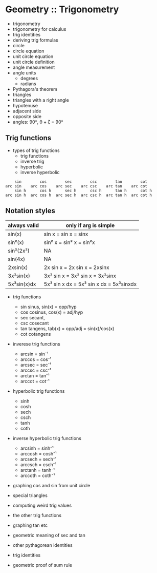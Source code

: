 # Geometry :: Trigonometry

- trigonometry
- trigonometry for calculus
- trig identities
- deriving trig formulas
- circle
- circle equation
- unit circle equation
- unit circle definition
- angle measurement
- angle units
  - degrees
  - radians
- Pythagora's theorem
- triangles
- triangles with a right angle
- hypotenuse
- adjacent side
- opposite side
- angles: 90ᵒ, θ + ζ = 90ᵒ


## Trig functions

- types of trig functions
  - trig functions
  - inverse trig
  - hyperbolic
  - inverse hyperbolic

```
    sin        cos        sec        csc        tan        cot 
arc sin    arc cos    arc sec    arc csc    arc tan    arc cot 
    sin h      cos h      sec h      csc h      tan h      cot h
arc sin h  arc cos h  arc sec h  arc csc h  arc tan h  arc cot h
```

## Notation styles

always valid | only if arg is simple
-------------|----------------------------------------
sin(x)       | sin x        = sin x      = sinx
sin²(x)      | sin² x       = sin² x     = sin²x
sin²(2x²)    | NA
sin(4x)      | NA
2xsin(x)     | 2x sin x     = 2x sin x    = 2xsinx
3x²sin(x)    | 3x² sin x    = 3x² sin x   = 3x²sinx
5x³sin(x)dx  | 5x³ sin x dx = 5x³ sin x dx = 5x³sinxdx


- trig functions
  - sin  sinus,   sin(x) = opp/hyp
  - cos  cosinus, cos(x) = adj/hyp
  - sec  secant,  
  - csc  cosecant
  - tan  tangens, tab(x) = opp/adj = sin(x)/cos(x)
  - cot  cotangens

- inverese trig functions
  - arcsin = sin⁻¹
  - arccos = cos⁻¹
  - arcsec = sec⁻¹
  - arccsc = csc⁻¹
  - arctan = tan⁻¹
  - arccot = cot⁻¹

- hyperbolic trig functions
  - sinh
  - cosh
  - sech
  - csch
  - tanh
  - coth

- inverse hyperbolic trig functions
  - arcsinh = sinh⁻¹
  - arccosh = cosh⁻¹
  - arcsech = sech⁻¹
  - arccsch = csch⁻¹
  - arctanh = tanh⁻¹
  - arccoth = coth⁻¹

- graphing cos and sin from unit circle
- special triangles
- computing weird trig values
- the other trig functions
- graphing tan etc
- geometric meaning of sec and tan
- other pythagorean identities
- trig identities
- geometric proof of sum rule

